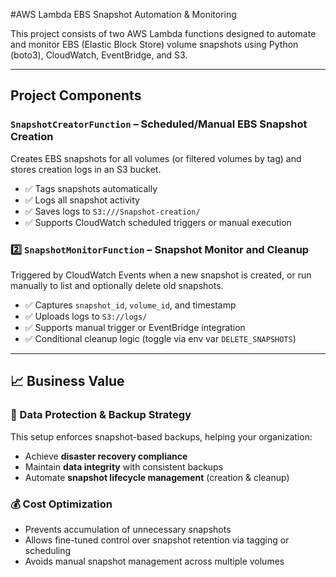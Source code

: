 #AWS Lambda EBS Snapshot Automation & Monitoring

This project consists of two AWS Lambda functions designed to automate and monitor EBS (Elastic Block Store) volume snapshots using Python (boto3), CloudWatch, EventBridge, and S3.

---
##  Project Components

### `SnapshotCreatorFunction` – Scheduled/Manual EBS Snapshot Creation
Creates EBS snapshots for all volumes (or filtered volumes by tag) and stores creation logs in an S3 bucket.

- ✅ Tags snapshots automatically
- ✅ Logs all snapshot activity
- ✅ Saves logs to `S3:///Snapshot-creation/`
- ✅ Supports CloudWatch scheduled triggers or manual execution

### 2️⃣ `SnapshotMonitorFunction` – Snapshot Monitor and Cleanup
Triggered by CloudWatch Events when a new snapshot is created, or run manually to list and optionally delete old snapshots.

- ✅ Captures `snapshot_id`, `volume_id`, and timestamp
- ✅ Uploads logs to `S3://logs/`
- ✅ Supports manual trigger or EventBridge integration
- ✅ Conditional cleanup logic (toggle via env var `DELETE_SNAPSHOTS`)

---
## 📈 Business Value

### 🔐 Data Protection & Backup Strategy
This setup enforces snapshot-based backups, helping your organization:
- Achieve **disaster recovery compliance**
- Maintain **data integrity** with consistent backups
- Automate **snapshot lifecycle management** (creation & cleanup)

### 💰 Cost Optimization
- Prevents accumulation of unnecessary snapshots
- Allows fine-tuned control over snapshot retention via tagging or scheduling
- Avoids manual snapshot management across multiple volumes


